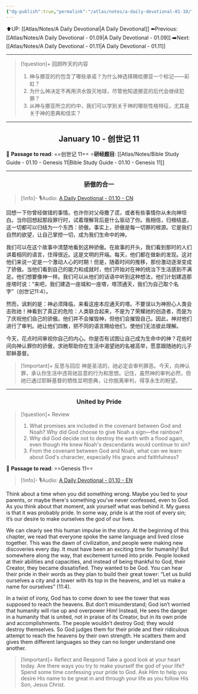 ```yaml
---
{"dg-publish":true,"permalink":"/atlas/notes/a-daily-devotional-01-10/"}
---
```


⬆️UP: [[Atlas/Notes/A Daily Devotional\|A Daily Devotional]]
⬅️Previous: [[Atlas/Notes/A Daily Devotional - 01.09\|A Daily Devotional - 01.09]]
➡️Next: [[Atlas/Notes/A Daily Devotional - 01.11\|A Daily Devotional - 01.11]]

---

> [!question]+ 回顾昨天的内容
>1. 神与挪亚的约包含了哪些承诺？为什么神选择赐给挪亚一个标记——彩虹？
>2. 为什么神决定不再用洪水毁灭地球，尽管他知道挪亚的后代会继续犯罪？
>3. 从神与挪亚所立的约中，我们可以学到关于神的哪些性格特征，尤其是关于神的恩典和信实？

---
## <center>January 10 - 创世记 11</center>

📖 **Passage to read**: ==创世记 11==
⭐**研经题目**: [[Atlas/Notes/Bible Study Guide - 01.10 - Genesis 11\|Bible Study Guide - 01.10 - Genesis 11]]

---
### <center>骄傲的合一</center>

> [!info]- 🎙️Audio: [A Daily Devotional - 01.10 - CN]()

回想一下你曾经做错的事情。也许你对父母撒了谎，或者有些事情你从未向神坦白。当你回想起那段罪行时，试着理解背后是什么驱动了你。我相信，归根结底，这一切都可以归结为一个东西：骄傲。事实上，骄傲是每一切罪的根源。它是我们自然的欲望，让自己掌控一切，成为我们生命中的神。

我们可以在这个故事中清楚地看到这种骄傲。在故事的开头，我们看到那时的人们讲着相同的语言，住得很近。这是文明的开端。每天，他们都在做新的发现。这对他们来说一定是一个激动人心的时期！但是，随着时间的推移，那份激动逐渐变成了骄傲。当他们看到自己的能力和成就时，他们开始对在神的统治下生活感到不满足。他们想要像神一样。我们可以从他们的话语中听到这种想法，他们计划建造那座塔时说：“来吧，我们建造一座城和一座塔，塔顶通天，我们为自己取个名字”（创世记11:4）。

然而，讽刺的是：神必须降临，来看这座本应通天的塔。不要误以为神担心人类会击败祂！神看到了真正的危险：人类联合起来，不是为了荣耀祂的创造者，而是为了庆祝他们自己的骄傲。他们并不会摧毁神，但他们会摧毁自己。因此，神对他们进行了审判。祂让他们四散，把不同的语言赐给他们，使他们无法彼此理解。

今天，花点时间审视你自己的内心。你是否有试图让自己成为生命中的神？花些时间向神认罪你的骄傲，求祂帮助你在生活中渴望祂的名被高举，愿意跟随祂的儿子耶稣基督。


> [!important]+ 反思与回应
> 神是圣洁的，祂必定会审判罪恶。今天，向神认罪，承认你生活中违背祂旨意的行为和思想。记住，虽然神的审判必然，但祂已通过耶稣基督的牺牲显明恩典，让你脱离审判，得享永生的盼望。

---
### <center>United by Pride</center>

> [!question]+ Review
>1. What promises are included in the covenant between God and Noah? Why did God choose to give Noah a sign—the rainbow?
 >2. Why did God decide not to destroy the earth with a flood again, even though He knew Noah's descendants would continue to sin?
>3. From the covenant between God and Noah, what can we learn about God's character, especially His grace and faithfulness?

📖 **Passage to read**: ==Genesis 11==

> [!info]- 🎙️Audio: [A Daily Devotional - 01.10 - EN]()


Think about a time when you did something wrong. Maybe you lied to your parents, or maybe there's something you've never confessed, even to God. As you think about that moment, ask yourself what was behind it. My guess is that it was probably pride. In some way, pride is at the root of every sin; it’s our desire to make ourselves the god of our lives.

We can clearly see this human impulse in the story. At the beginning of this chapter, we read that everyone spoke the same language and lived close together. This was the dawn of civilization, and people were making new discoveries every day. It must have been an exciting time for humanity! But somewhere along the way, that excitement turned into pride. People looked at their abilities and capacities, and instead of being thankful to God, their Creator, they became dissatisfied. They wanted to be God. You can hear their pride in their words as they plan to build their great tower: “Let us build ourselves a city and a tower with its top in the heavens, and let us make a name for ourselves” (11:4).

In a twist of irony, God has to come down to see the tower that was supposed to reach the heavens. But don’t misunderstand; God isn’t worried that humanity will rise up and overpower Him! Instead, He sees the danger in a humanity that is united, not in praise of its Creator, but in its own pride and accomplishments. The people wouldn't destroy God; they would destroy themselves. So God judges them for their pride and their ridiculous attempt to reach the heavens by their own strength. He scatters them and gives them different languages so they can no longer understand one another.

> [!important]+ Reflect and Respond
> Take a good look at your heart today. Are there ways you try to make yourself the god of your life? Spend some time confessing your pride to God. Ask Him to help you desire His name to be great in and through your life as you follow His Son, Jesus Christ.
